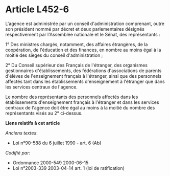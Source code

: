 # Article L452-6

L'agence est administrée par un conseil d'administration comprenant, outre son président nommé par décret et deux
parlementaires désignés respectivement par l'Assemblée nationale et le Sénat, des représentants :

1° Des ministres chargés, notamment, des affaires étrangères, de la coopération, de l'éducation et des finances, en nombre au
moins égal à la moitié des sièges du conseil d'administration ;

2° Du Conseil supérieur des Français de l'étranger, des organismes gestionnaires d'établissements, des fédérations
d'associations de parents d'élèves de l'enseignement français à l'étranger, ainsi que des personnels affectés tant dans les
établissements d'enseignement à l'étranger que dans les services centraux de l'agence.

Le nombre des représentants des personnels affectés dans les établissements d'enseignement français à l'étranger et dans les
services centraux de l'agence doit être égal au moins à la moitié du nombre des représentants visés au 2° ci-dessus.

**Liens relatifs à cet article**

_Anciens textes_:

  - Loi n°90-588 du 6 juillet 1990 - art. 6 (Ab)

_Codifié par_:

  - Ordonnance 2000-549 2000-06-15
  - Loi n°2003-339 2003-04-14 art. 1 (loi de ratification)
